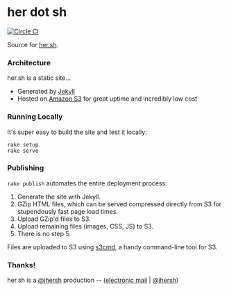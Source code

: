 # her dot sh

[![Circle CI](https://circleci.com/gh/jhersh/her.sh.svg?style=svg&circle-token=b14375d9acfaff56b8d07ee03b0fae207b874efa)](https://circleci.com/gh/jhersh/her.sh)

Source for [her.sh](http://her.sh).

### Architecture

her.sh is a static site...

- Generated by [Jekyll](http://jekyllrb.com/)
- Hosted on [Amazon S3](https://aws.amazon.com/s3/) for great uptime and incredibly low cost

### Running Locally

It's super easy to build the site and test it locally:

```
rake setup
rake serve
```

### Publishing

`rake publish` automates the entire deployment process:

1. Generate the site with Jekyll.
2. GZip HTML files, which can be served compressed directly from S3 for stupendously fast page load times.
3. Upload GZip'd files to S3.
4. Upload remaining files (images, CSS, JS) to S3.
5. There is no step 5.

Files are uploaded to S3 using [s3cmd](http://s3tools.org/s3cmd), a handy command-line tool for S3.

### Thanks!

her.sh is a [@jhersh](https://github.com/jhersh) production -- ([electronic mail](mailto:jon@her.sh) | [@jhersh](https://twitter.com/jhersh))